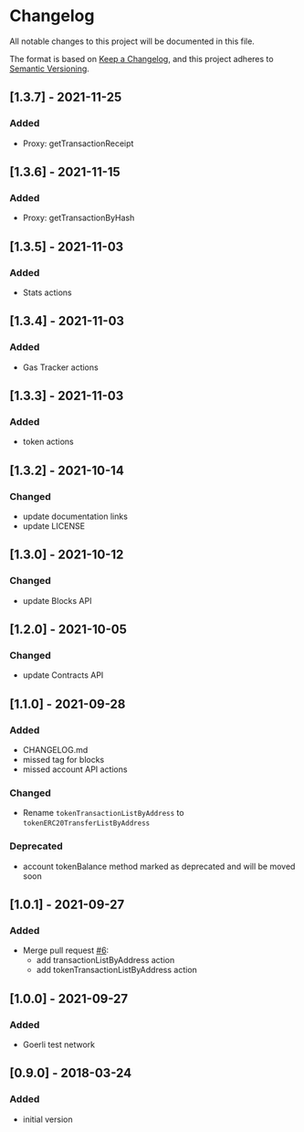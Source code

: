 # Changelog
All notable changes to this project will be documented in this file.

The format is based on [Keep a Changelog](https://keepachangelog.com/en/1.0.0/),
and this project adheres to [Semantic Versioning](https://semver.org/spec/v2.0.0.html).


## [1.3.7] - 2021-11-25
### Added
- Proxy: getTransactionReceipt

## [1.3.6] - 2021-11-15
### Added
- Proxy: getTransactionByHash

## [1.3.5] - 2021-11-03
### Added
- Stats actions

## [1.3.4] - 2021-11-03
### Added
- Gas Tracker actions

## [1.3.3] - 2021-11-03
### Added
- token actions

## [1.3.2] - 2021-10-14
### Changed
- update documentation links
- update LICENSE

## [1.3.0] - 2021-10-12
### Changed
- update Blocks API

## [1.2.0] - 2021-10-05
### Changed
- update Contracts API

## [1.1.0] - 2021-09-28
### Added
- CHANGELOG.md
- missed tag for blocks
- missed account API actions

### Changed
- Rename `tokenTransactionListByAddress` to `tokenERC20TransferListByAddress`

### Deprecated
- account tokenBalance method marked as deprecated and will be moved soon

## [1.0.1] - 2021-09-27
### Added
- Merge pull request [#6](https://github.com/maslakoff/php-etherscan-api/pull/6):
    - add transactionListByAddress action
    - add tokenTransactionListByAddress action

## [1.0.0] - 2021-09-27
### Added
- Goerli test network

## [0.9.0] - 2018-03-24
### Added
- initial version
